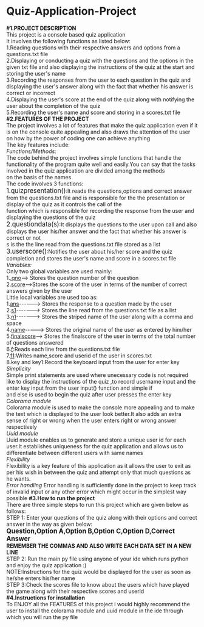 # Quiz-Application-Project
<b>#1.PROJECT DESCRIPTION</b>
<br>
This project is a console based quiz application
<br>
It involves the following functions as listed below:
<br>
1.Reading questions with their respective answers and options from a questions.txt file
<br>
2.Displaying or conducting a quiz with the questions and the options in the given txt file and also displaying the instructions of the quiz at the start and storing the user's name
<br>
3.Recording the responses from the user to each question in the quiz and displaying the user's answer along with the fact that whether his answer is correct or incorrect
<br>
4.Displaying the user's score at the end of the quiz along with notifying the user about the completion of the quiz
<br>
5.Recording the user's name and score and storing in a scores.txt file
<br>
<b>#2.FEATURES OF THE PROJECT</b>
<br>
The project involves a lot of features that make the quiz application even if it is on the console quite appealing and also draws the attention of the user on how by the power of coding one can achieve anything
<br>
The key features include:
<br>
<i>Functions/Methods:</i>
<br>
The code behind the project involves simple functions that handle the functionality of the program quite well and easily.You can say that the tasks involved in the quiz application are divided among the methods
<br>
on the basis of the names
<br>
The code involves 3 functions:
<br>
<big>1.quizpresentation()</big>:It reads the questions,options and correct answer from the questions.txt file and is responsible for the the presentation or display of the quiz as it controls the call of the 
<br>
function which is responsible for recording the response from the user and displaying the questions of the quiz
<br>
<big>2.questiondata(s)</big>:It displays the questions to the user upon call and also displays the user his/her answer and the fact that whether his answer is correct or not
<br>
s is the the line read from the questions.txt file stored as a list
<br>
<big>3.userscore()</big>:Notifies the user about his/her score and the quiz completion and stores the user's name and score in a scores.txt file
<br>
<i>Variables:</i>
<br>
Only two global variables are used mainly:
<br>
1.<u>.qno</u>--> Stores the question number of the question
<br>
2.<u>score</u>-->Stores the score of the user in terms of the number of correct answers given by the user
<br>
Little local variables are used too as:
<br>
1.<u>ans</u>------> Stores the response to a question made by the user
<br>
2.<u>s1</u>-------> Stores the line read from the questions.txt file as a list
<br>
3.<u>n1</u>-------> Stores the striped name of the user along with a comma and space
<br>
4.<u>name</u>-----> Stores the original name of the user as entered by him/her
<br>
5.<u>finalscore</u>--> Stores the finalscore of the user in terms of the total number of questions answered 
<br>
6.<u>f</u>:Reads each line from the questions.txt file
<br>
7.<u>f1</u>:Writes name,score and userid of the user in scores.txt
<br>
8.</u>key and key1</u>:Record the keyboard input from the user for enter key
<br>
<i>Simplicity</i>
<br>
Simple print statements are used where unecessary code is not required like to display the instructions of the quiz ,to record  username input and the enter key input from the user input() function and simple if 
<br>
and else is used to begin the quiz after user presses the enter key
<br>
<i>Colorama module</i>
<br>
Colorama module is used to make the console more appealing and to make the text which is displayed to the user look better.It also adds an extra sense of right or wrong when the user enters right or wrong answer 
<br>
respectively
<br>
<i>Uuid module</i>
<br>
Uuid module enables us to generate and store a unique user id for each user.It establishes uniqueness for the quiz application and allows us to differentiate between different users with same names
<br>
<i>Flexibility</i>
<br>
Flexibility is a key feature of this application as it allows the user to exit as per his wish in between the quiz and attempt only that much questions as he wants.
<br>
<i>Error handling</i>
Error handling is sufficiently done in the project to keep track of invalid input or any other error which might occur in the simplest way possible
<b>#3.How to run the project</b>
<br>
There are three simple steps to run this project which are given below as follows:
<br>
STEP 1: Enter your questions of the quiz along with their options and correct answer in the way as given below:
<br>
<b><big>Question,Option A,Option B,Option C,Option D,Correct Answer</big></b>
<br>
<b>REMEMBER THE COMMAS AND ALSO WRITE EACH DATA SET IN A NEW LINE</b>
<br>
STEP 2: Run the main py file using anyone of your ide which runs python and enjoy the quiz application :)
<br>
NOTE:Instructions for the quiz would be displayed for the user as soon as he/she enters his/her name
<br>
STEP 3:Check the scores file to know about the users which have played the game along with their respective scores and userid
<br>
<b>#4.Instructions for installation</b>
<br>
To ENJOY all the FEATURES of this project i would highly recommend the user to install the colorama module and uuid module in the ide through which you will run the py file


